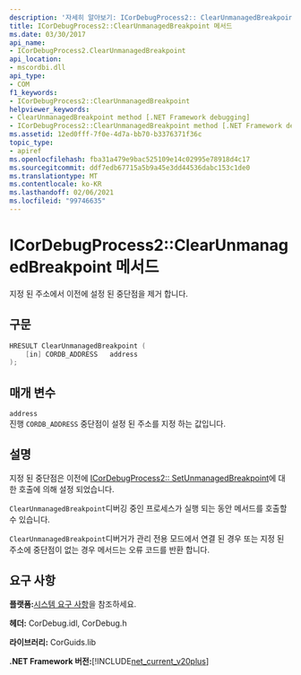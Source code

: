 ```yaml
---
description: '자세히 알아보기: ICorDebugProcess2:: ClearUnmanagedBreakpoint 메서드'
title: ICorDebugProcess2::ClearUnmanagedBreakpoint 메서드
ms.date: 03/30/2017
api_name:
- ICorDebugProcess2.ClearUnmanagedBreakpoint
api_location:
- mscordbi.dll
api_type:
- COM
f1_keywords:
- ICorDebugProcess2::ClearUnmanagedBreakpoint
helpviewer_keywords:
- ClearUnmanagedBreakpoint method [.NET Framework debugging]
- ICorDebugProcess2::ClearUnmanagedBreakpoint method [.NET Framework debugging]
ms.assetid: 12ed0fff-7f0e-4d7a-bb70-b3376371f36c
topic_type:
- apiref
ms.openlocfilehash: fba31a479e9bac525109e14c02995e78918d4c17
ms.sourcegitcommit: ddf7edb67715a5b9a45e3dd44536dabc153c1de0
ms.translationtype: MT
ms.contentlocale: ko-KR
ms.lasthandoff: 02/06/2021
ms.locfileid: "99746635"
---
```

# <a name="icordebugprocess2clearunmanagedbreakpoint-method"></a>ICorDebugProcess2::ClearUnmanagedBreakpoint 메서드

지정 된 주소에서 이전에 설정 된 중단점을 제거 합니다.  
  
## <a name="syntax"></a>구문  
  
```cpp  
HRESULT ClearUnmanagedBreakpoint (  
    [in] CORDB_ADDRESS   address  
);  
```  
  
## <a name="parameters"></a>매개 변수  

 `address`  
 진행 `CORDB_ADDRESS` 중단점이 설정 된 주소를 지정 하는 값입니다.  
  
## <a name="remarks"></a>설명  

 지정 된 중단점은 이전에 [ICorDebugProcess2:: SetUnmanagedBreakpoint](icordebugprocess2-setunmanagedbreakpoint-method.md)에 대 한 호출에 의해 설정 되었습니다.  
  
 `ClearUnmanagedBreakpoint`디버깅 중인 프로세스가 실행 되는 동안 메서드를 호출할 수 있습니다.  
  
 `ClearUnmanagedBreakpoint`디버거가 관리 전용 모드에서 연결 된 경우 또는 지정 된 주소에 중단점이 없는 경우 메서드는 오류 코드를 반환 합니다.  
  
## <a name="requirements"></a>요구 사항  

 **플랫폼:**[시스템 요구 사항](../../get-started/system-requirements.md)을 참조하세요.  
  
 **헤더:** CorDebug.idl, CorDebug.h  
  
 **라이브러리:** CorGuids.lib  
  
 **.NET Framework 버전:**[!INCLUDE[net_current_v20plus](../../../../includes/net-current-v20plus-md.md)]
